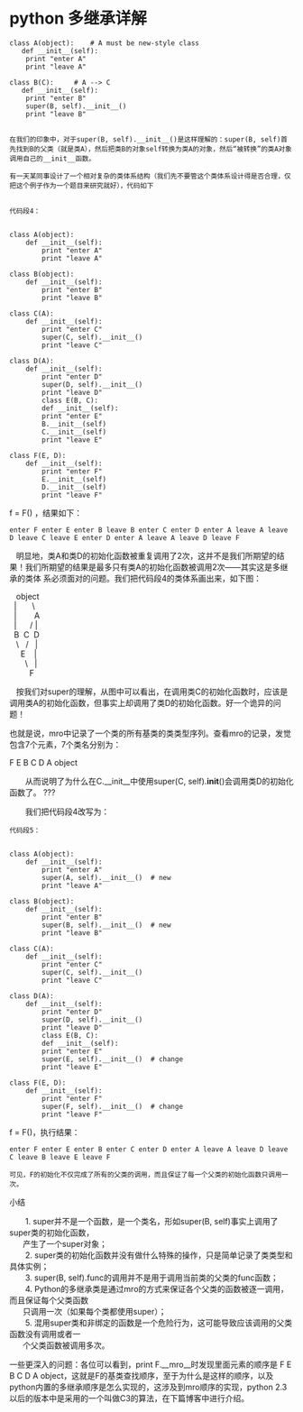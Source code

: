 # python 多继承详解


    class A(object):    # A must be new-style class
       def __init__(self):
        print "enter A"
        print "leave A"
     
    class B(C):     # A --> C
       def __init__(self):
        print "enter B"
        super(B, self).__init__()
        print "leave B"
    
    
    在我们的印象中，对于super(B, self).__init__()是这样理解的：super(B, self)首先找到B的父类（就是类A），然后把类B的对象self转换为类A的对象，然后“被转换”的类A对象调用自己的__init__函数。  
      
    有一天某同事设计了一个相对复杂的类体系结构（我们先不要管这个类体系设计得是否合理，仅把这个例子作为一个题目来研究就好），代码如下  
    
    
    代码段4：
    
    
    class A(object):
        def __init__(self):
            print "enter A"
            print "leave A"
     
    class B(object):
        def __init__(self):
            print "enter B"
            print "leave B"
     
    class C(A):
        def __init__(self):
            print "enter C"
            super(C, self).__init__()
            print "leave C"
     
    class D(A):
        def __init__(self):
            print "enter D"
            super(D, self).__init__()
            print "leave D"
            class E(B, C):
            def __init__(self):
            print "enter E"
            B.__init__(self)
            C.__init__(self)
            print "leave E"
     
    class F(E, D):
        def __init__(self):
            print "enter F"
            E.__init__(self)
            D.__init__(self)
            print "leave F"

f = F() ，结果如下：

    
    
    enter F enter E enter B leave B enter C enter D enter A leave A leave D leave C leave E enter D enter A leave A leave D leave F  
      
    

   明显地，类A和类D的初始化函数被重复调用了2次，这并不是我们所期望的结果！我们所期望的结果是最多只有类A的初始化函数被调用2次——其实这是多继承的类体
系必须面对的问题。我们把代码段4的类体系画出来，如下图：

   object  
  |       \  
  |        A  
  |      / |  
  B  C  D  
   \   /   |  
     E    |  
       \   |  
         F

   按我们对super的理解，从图中可以看出，在调用类C的初始化函数时，应该是调用类A的初始化函数，但事实上却调用了类D的初始化函数。好一个诡异的问题！

也就是说，mro中记录了一个类的所有基类的类类型序列。查看mro的记录，发觉包含7个元素，7个类名分别为：

F E B C D A object

　　从而说明了为什么在C.__init__中使用super(C, self).__init__()会调用类D的初始化函数了。 ???

　　我们把代码段4改写为：

    
    
    代码段5：
    
    
    class A(object):
        def __init__(self):
            print "enter A"
            super(A, self).__init__()  # new
            print "leave A"
     
    class B(object):
        def __init__(self):
            print "enter B"
            super(B, self).__init__()  # new
            print "leave B"
     
    class C(A):
        def __init__(self):
            print "enter C"
            super(C, self).__init__()
            print "leave C"
     
    class D(A):
        def __init__(self):
            print "enter D"
            super(D, self).__init__()
            print "leave D"
            class E(B, C):
            def __init__(self):
            print "enter E"
            super(E, self).__init__()  # change
            print "leave E"
     
    class F(E, D):
        def __init__(self):
            print "enter F"
            super(F, self).__init__()  # change
            print "leave F"

f = F()，执行结果：

    
    
    enter F enter E enter B enter C enter D enter A leave A leave D leave C leave B leave E leave F  
      
    可见，F的初始化不仅完成了所有的父类的调用，而且保证了每一个父类的初始化函数只调用一次。  
    

小结

　　1. super并不是一个函数，是一个类名，形如super(B, self)事实上调用了super类的初始化函数，  
      产生了一个super对象；  
　　2. super类的初始化函数并没有做什么特殊的操作，只是简单记录了类类型和具体实例；  
　　3. super(B, self).func的调用并不是用于调用当前类的父类的func函数；  
　　4. Python的多继承类是通过mro的方式来保证各个父类的函数被逐一调用，而且保证每个父类函数  
      只调用一次（如果每个类都使用super）；  
　　5. 混用super类和非绑定的函数是一个危险行为，这可能导致应该调用的父类函数没有调用或者一  
      个父类函数被调用多次。

一些更深入的问题：各位可以看到，print F.__mro__时发现里面元素的顺序是 F E B C D A
object，这就是F的基类查找顺序，至于为什么是这样的顺序，以及python内置的多继承顺序是怎么实现的，这涉及到mro顺序的实现，python
2.3以后的版本中是采用的一个叫做C3的算法，在下篇博客中进行介绍。

